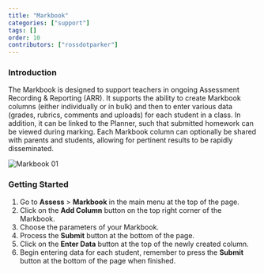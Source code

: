 ```yaml
---
title: "Markbook"
categories: ["support"]
tags: []
order: 10
contributors: ["rossdotparker"]
---
```


### Introduction

The Markbook is designed to support teachers in ongoing Assessment Recording & Reporting (ARR). It supports the ability to create Markbook columns (either individually or in bulk) and then to enter various data (grades, rubrics, comments and uploads) for each student in a class. In addition, it can be linked to the Planner, such that submitted homework can be viewed during marking. Each Markbook column can optionally be shared with parents and students, allowing for pertinent results to be rapidly disseminated.

![Markbook 01](/img/teachers/markbook.png)

### Getting Started

1.  Go to **Assess** > **Markbook** in the main menu at the top of the page.
2.  Click on the **Add Column** button on the top right corner of the Markbook.
3.  Choose the parameters of your Markbook.
4.  Process the **Submit** button at the bottom of the page.
5.  Click on the **Enter Data** button at the top of the newly created column.
6.  Begin entering data for each student, remember to press the **Submit** button at the bottom of the page when finished.
